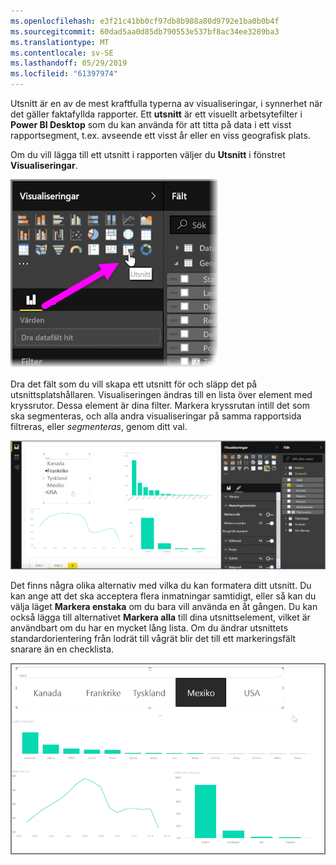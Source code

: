 ```yaml
---
ms.openlocfilehash: e3f21c41bb0cf97db8b988a80d9792e1ba0b0b4f
ms.sourcegitcommit: 60dad5aa0d85db790553e537bf8ac34ee3289ba3
ms.translationtype: MT
ms.contentlocale: sv-SE
ms.lasthandoff: 05/29/2019
ms.locfileid: "61397974"
---
```

Utsnitt är en av de mest kraftfulla typerna av visualiseringar, i synnerhet när det gäller faktafyllda rapporter. Ett **utsnitt** är ett visuellt arbetsytefilter i **Power BI Desktop** som du kan använda för att titta på data i ett visst rapportsegment, t.ex. avseende ett visst år eller en viss geografisk plats.

Om du vill lägga till ett utsnitt i rapporten väljer du **Utsnitt** i fönstret **Visualiseringar**.

![](media/3-4-create-slicers/3-4_1.png)

Dra det fält som du vill skapa ett utsnitt för och släpp det på utsnittsplatshållaren. Visualiseringen ändras till en lista över element med kryssrutor. Dessa element är dina filter. Markera kryssrutan intill det som ska segmenteras, och alla andra visualiseringar på samma rapportsida filtreras, eller *segmenteras*, genom ditt val.

![](media/3-4-create-slicers/3-4_2.png)

Det finns några olika alternativ med vilka du kan formatera ditt utsnitt. Du kan ange att det ska acceptera flera inmatningar samtidigt, eller så kan du välja läget **Markera enstaka** om du bara vill använda en åt gången. Du kan också lägga till alternativet **Markera alla** till dina utsnittselement, vilket är användbart om du har en mycket lång lista. Om du ändrar utsnittets standardorientering från lodrät till vågrät blir det till ett markeringsfält snarare än en checklista.

![](media/3-4-create-slicers/3-4_3.png)

